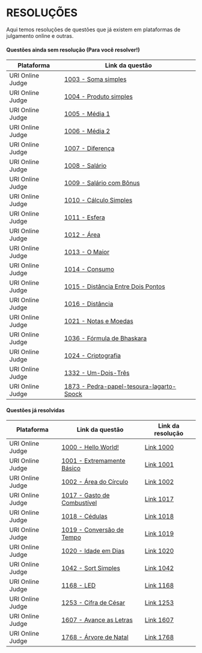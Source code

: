 # RESOLUÇÕES
Aqui temos resoluções de questões que já existem em plataformas de julgamento online e outras.

#### Questões ainda sem resolução (Para você resolver!)
Plataforma|Link da questão|
---------------|---------------------
URI Online Judge|[1003 - Soma simples](https://www.urionlinejudge.com.br/judge/pt/problems/view/1003)
URI Online Judge|[1004 - Produto simples](https://www.urionlinejudge.com.br/judge/pt/problems/view/1004)
URI Online Judge|[1005 - Média 1](https://www.urionlinejudge.com.br/judge/pt/problems/view/1005)
URI Online Judge|[1006 - Média 2](https://www.urionlinejudge.com.br/judge/pt/problems/view/1006)
URI Online Judge|[1007 - Diferença](https://www.urionlinejudge.com.br/judge/pt/problems/view/1007)
URI Online Judge|[1008 - Salário](https://www.urionlinejudge.com.br/judge/pt/problems/view/1008)
URI Online Judge|[1009 - Salário com Bônus](https://www.urionlinejudge.com.br/judge/pt/problems/view/1009)
URI Online Judge|[1010 - Cálculo Simples](https://www.urionlinejudge.com.br/judge/pt/problems/view/1010)
URI Online Judge|[1011 - Esfera](https://www.urionlinejudge.com.br/judge/pt/problems/view/1011)
URI Online Judge|[1012 - Área](https://www.urionlinejudge.com.br/judge/pt/problems/view/1012)
URI Online Judge|[1013 - O Maior](https://www.urionlinejudge.com.br/judge/pt/problems/view/1013)
URI Online Judge|[1014 - Consumo](https://www.urionlinejudge.com.br/judge/pt/problems/view/1014)
URI Online Judge|[1015 - Distância Entre Dois Pontos](https://www.urionlinejudge.com.br/judge/pt/problems/view/1015)
URI Online Judge|[1016 - Distância](https://www.urionlinejudge.com.br/judge/pt/problems/view/1016)
URI Online Judge|[1021 - Notas e Moedas](https://www.urionlinejudge.com.br/judge/pt/problems/view/1021)
URI Online Judge|[1036 - Fórmula de Bhaskara](https://www.urionlinejudge.com.br/judge/pt/problems/view/1036)
URI Online Judge|[1024 - Criptografia](https://www.urionlinejudge.com.br/judge/pt/problems/view/1024)
URI Online Judge|[1332 - Um-Dois-Três](https://www.urionlinejudge.com.br/judge/pt/problems/view/1332)
URI Online Judge|[1873 - Pedra-papel-tesoura-lagarto-Spock](https://www.urionlinejudge.com.br/judge/pt/problems/view/1873)

#### Questões já resolvidas
Plataforma|Link da questão|Link da resolução
---------------|---------------------|------------------------
URI Online Judge|[1000 - Hello World!](https://www.urionlinejudge.com.br/judge/pt/problems/view/1000)|[Link 1000](./uri/1000.py)
URI Online Judge|[1001 - Extremamente Básico](https://www.urionlinejudge.com.br/judge/pt/problems/view/1001)|[Link 1001](./uri/1001.py)
URI Online Judge|[1002 - Área do Círculo](https://www.urionlinejudge.com.br/judge/pt/problems/view/1002)|[Link 1002](./uri/1002.py)
URI Online Judge|[1017 - Gasto de Combustível](https://www.urionlinejudge.com.br/judge/pt/problems/view/1017)|[Link 1017](./uri/1017.py)
URI Online Judge|[1018 - Cédulas](https://www.urionlinejudge.com.br/judge/pt/problems/view/1018)|[Link 1018](./uri/1018.py)
URI Online Judge|[1019 - Conversão de Tempo](https://www.urionlinejudge.com.br/judge/pt/problems/view/1019)|[Link 1019](./uri/1019.py)
URI Online Judge|[1020 - Idade em Dias](https://www.urionlinejudge.com.br/judge/pt/problems/view/1020)|[Link 1020](./uri/1020.py)
URI Online Judge|[1042 - Sort Simples](https://www.urionlinejudge.com.br/judge/pt/problems/view/1042)|[Link 1042](./uri/1042.py)
URI Online Judge|[1168 - LED](https://www.urionlinejudge.com.br/judge/pt/problems/view/1168)|[Link 1168](./uri/1168.py)
URI Online Judge|[1253 - Cifra de César](https://www.urionlinejudge.com.br/judge/pt/problems/view/1253)|[Link 1253](./uri/1253.py)
URI Online Judge|[1607 - Avance as Letras](https://www.urionlinejudge.com.br/judge/pt/problems/view/1607)|[Link 1607](./uri/1607.py)
URI Online Judge|[1768 - Árvore de Natal](https://www.urionlinejudge.com.br/judge/pt/problems/view/1768)|[Link 1768](./uri/1768.py)
